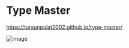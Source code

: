 # Type Master

https://tursunpulat2002.github.io/type-master/

![image](https://github.com/Tursunpulat2002/type-master/assets/44913069/093c51e5-b527-49da-a8ac-bc171c415e20)
